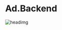 # Ad.Backend
![headimg](https://github.com/bohems/Advertisements.Backend/blob/master/readme-img.png)
